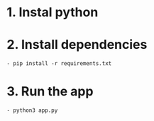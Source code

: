 # 1. Instal python

# 2. Install dependencies

    - pip install -r requirements.txt

# 3. Run the app

    - python3 app.py

